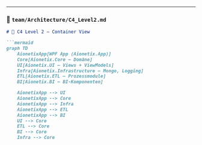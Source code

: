 ﻿
---

### 📁 `team/Architecture/C4_Level2.md`

```markdown
# 🧱 C4 Level 2 – Container View

```mermaid
graph TD
    AionetixApp[WPF App (Aionetix.App)]
    Core[Aionetix.Core – Domäne]
    UI[Aionetix.UI – Views + ViewModels]
    Infra[Aionetix.Infrastructure – Mongo, Logging]
    ETL[Aionetix.ETL – Prozessmodule]
    BI[Aionetix.BI – BI-Komponenten]

    AionetixApp --> UI
    AionetixApp --> Core
    AionetixApp --> Infra
    AionetixApp --> ETL
    AionetixApp --> BI
    UI --> Core
    ETL --> Core
    BI --> Core
    Infra --> Core
